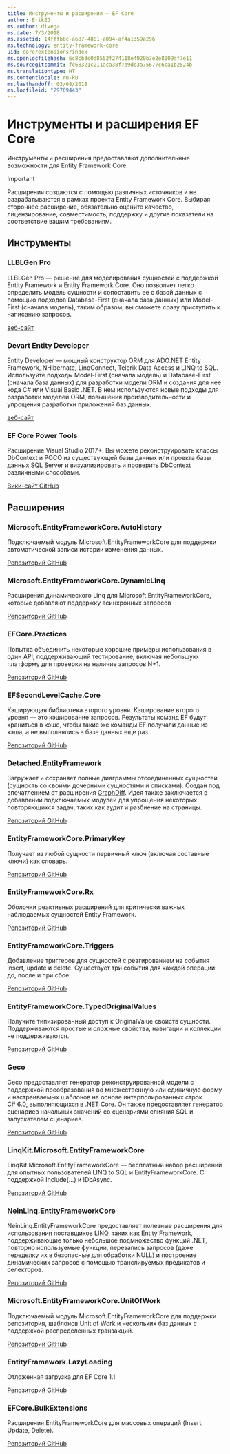 ```yaml
---
title: Инструменты и расширения — EF Core
author: ErikEJ
ms.author: divega
ms.date: 7/3/2018
ms.assetid: 14fffb6c-a687-4881-a094-af4a1359a296
ms.technology: entity-framework-core
uid: core/extensions/index
ms.openlocfilehash: 6c8cb3e0d8552f274118e4020b7e2e8009af7e11
ms.sourcegitcommit: fc68321c211aca38f7b9dc3a75677c6ca1b2524b
ms.translationtype: HT
ms.contentlocale: ru-RU
ms.lasthandoff: 03/08/2018
ms.locfileid: "29769443"
---
```

# <a name="ef-core-tools--extensions"></a>Инструменты и расширения EF Core

Инструменты и расширения предоставляют дополнительные возможности для Entity Framework Core.

> [!IMPORTANT]  
> Расширения создаются с помощью различных источников и не разрабатываются в рамках проекта Entity Framework Core. Выбирая стороннее расширение, обязательно оцените качество, лицензирование, совместимость, поддержку и другие показатели на соответствие вашим требованиям.

## <a name="tools"></a>Инструменты

### <a name="llblgen-pro"></a>LLBLGen Pro

LLBLGen Pro — решение для моделирования сущностей с поддержкой Entity Framework и Entity Framework Core. Оно позволяет легко определить модель сущности и сопоставить ее с базой данных с помощью подходов Database-First (сначала база данных) или Model-First (сначала модель), таким образом, вы сможете сразу приступить к написанию запросов.

[веб-сайт](https://www.llblgen.com/)

### <a name="devart-entity-developer"></a>Devart Entity Developer

Entity Developer — мощный конструктор ORM для ADO.NET Entity Framework, NHibernate, LinqConnect, Telerik Data Access и LINQ to SQL. Используйте подходы Model-First (сначала модель) и Database-First (сначала база данных) для разработки модели ORM и создания для нее кода C# или Visual Basic .NET. В нем используются новые подходы для разработки моделей ORM, повышения производительности и упрощения разработки приложений баз данных.

[веб-сайт](https://www.devart.com/entitydeveloper/)

### <a name="ef-core-power-tools"></a>EF Core Power Tools

Расширение Visual Studio 2017+. Вы можете реконструировать классы DbContext и POCO из существующей базы данных или проекта базы данных SQL Server и визуализировать и проверить DbContext различными способами.

[Вики-сайт GitHub](https://github.com/ErikEJ/SqlCeToolbox/wiki/EF-Core-Power-Tools)

## <a name="extensions"></a>Расширения

### <a name="microsoftentityframeworkcoreautohistory"></a>Microsoft.EntityFrameworkCore.AutoHistory

Подключаемый модуль Microsoft.EntityFrameworkCore для поддержки автоматической записи истории изменения данных.

[Репозиторий GitHub](https://github.com/Arch/AutoHistory/)

### <a name="microsoftentityframeworkcoredynamiclinq"></a>Microsoft.EntityFrameworkCore.DynamicLinq

Расширения динамического Linq для Microsoft.EntityFrameworkCore, которые добавляют поддержку асинхронных запросов

 [Репозиторий GitHub](https://github.com/StefH/System.Linq.Dynamic.Core/)

### <a name="efcorepractices"></a>EFCore.Practices

Попытка объединить некоторые хорошие примеры использования в один API, поддерживающий тестирование, включая небольшую платформу для проверки на наличие запросов N+1.

[Репозиторий GitHub](https://github.com/riezebosch/efcore-practices/tree/master/src/EFCore.Practices/)

### <a name="efsecondlevelcachecore"></a>EFSecondLevelCache.Core

Кэширующая библиотека второго уровня. Кэширование второго уровня — это кэширование запросов. Результаты команд EF будут храниться в кэше, чтобы такие же команды EF получали данные из кэша, а не выполнялись в базе данных еще раз.

[Репозиторий GitHub](https://github.com/VahidN/EFSecondLevelCache.Core/)

### <a name="detachedentityframework"></a>Detached.EntityFramework

Загружает и сохраняет полные диаграммы отсоединенных сущностей (сущность со своими дочерними сущностями и списками). Создан под впечатлением от расширения [GraphDiff](https://github.com/refactorthis/GraphDiff/). Идея также заключается в добавлении подключаемых модулей для упрощения некоторых повторяющихся задач, таких как аудит и разбиение на страницы.

[Репозиторий GitHub](https://github.com/leonardoporro/Detached/)

### <a name="entityframeworkcoreprimarykey"></a>EntityFrameworkCore.PrimaryKey

Получает из любой сущности первичный ключ (включая составные ключи) как словарь.

[Репозиторий GitHub](https://github.com/NickStrupat/EntityFramework.PrimaryKey/)

### <a name="entityframeworkcorerx"></a>EntityFrameworkCore.Rx

Оболочки реактивных расширений для критически важных наблюдаемых сущностей Entity Framework.

[Репозиторий GitHub](https://github.com/NickStrupat/EntityFramework.Rx/)

### <a name="entityframeworkcoretriggers"></a>EntityFrameworkCore.Triggers

Добавление триггеров для сущностей с реагированием на события insert, update и delete. Существует три события для каждой операции: до, после и при сбое.

[Репозиторий GitHub](https://github.com/NickStrupat/EntityFramework.Triggers/)

### <a name="entityframeworkcoretypedoriginalvalues"></a>EntityFrameworkCore.TypedOriginalValues

Получите типизированный доступ к OriginalValue свойств сущности. Поддерживаются простые и сложные свойства, навигации и коллекции не поддерживаются.

[Репозиторий GitHub](https://github.com/NickStrupat/EntityFramework.TypedOriginalValues/)

### <a name="geco"></a>Geco

Geco предоставляет генератор реконструированной модели с поддержкой преобразования во множественную или единичную форму и настраиваемых шаблонов на основе интерполированных строк C# 6.0, выполняющихся в .NET Core. Он также предоставляет генератор сценариев начальных значений со сценариями слияния SQL и запускателем сценариев.

[Репозиторий GitHub](https://github.com/iQuarc/Geco)

### <a name="linqkitmicrosoftentityframeworkcore"></a>LinqKit.Microsoft.EntityFrameworkCore

LinqKit.Microsoft.EntityFrameworkCore — бесплатный набор расширений для опытных пользователей LINQ to SQL и EntityFrameworkCore. С поддержкой Include(...) и IDbAsync.

[Репозиторий GitHub](https://github.com/scottksmith95/LINQKit/)

### <a name="neinlinqentityframeworkcore"></a>NeinLinq.EntityFrameworkCore

NeinLinq.EntityFrameworkCore предоставляет полезные расширения для использования поставщиков LINQ, таких как Entity Framework, поддерживающие только небольшое подмножество функций .NET, повторно используемые функции, перезапись запросов (даже переделку их в безопасные для обработки NULL) и построение динамических запросов с помощью транслируемых предикатов и селекторов.

[Репозиторий GitHub](https://github.com/axelheer/nein-linq/)

### <a name="microsoftentityframeworkcoreunitofwork"></a>Microsoft.EntityFrameworkCore.UnitOfWork

Подключаемый модуль Microsoft.EntityFrameworkCore для поддержки репозитория, шаблонов Unit of Work и нескольких баз данных с поддержкой распределенных транзакций.

[Репозиторий GitHub](https://github.com/Arch/UnitOfWork/)

### <a name="entityframeworklazyloading"></a>EntityFramework.LazyLoading

Отложенная загрузка для EF Core 1.1

[Репозиторий GitHub](https://github.com/darxis/EntityFramework.LazyLoading)

### <a name="efcorebulkextensions"></a>EFCore.BulkExtensions

Расширения EntityFrameworkCore для массовых операций (Insert, Update, Delete).

[Репозиторий GitHub](https://github.com/borisdj/EFCore.BulkExtensions)
